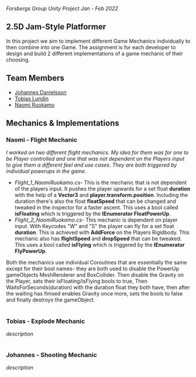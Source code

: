 *Forsbergs Group Unity Project Jan - Feb 2022* 
## 2.5D Jam-Style Platformer 

In this project we aim to implement different Game Mechanics individually to then combine into one Game. The assignment is for each developer to design and build 2 different implementations of a game mechanic of their choosing. 



## Team Members
- [Johannes Danielsson](https://github.com/MustoLini)
- [Tobias Lundin](https://github.com/AlchemistWolf)
- [Naomi Ruokamo](https://github.com/gremdot)

## Mechanics & Implementations

### Naomi - Flight Mechanic
*I worked on two different flight mechanics. My idea for them was for one to be Player controlled and one that was not dependent on the Players input to give them a different feel and use cases. They are both triggered by individual powerups in the game.*

- *Flight_1_NaomiRuokamo.cs*- This is the mechanic that is not dependent of the players input. It pushes the player upwards for a set float **duration** with the help of a **Vector3** and **player.transform.position**. Including the duration there's also the float **floatSpeed** that can be changed and tweaked in the inspector for a faster ascent. This uses a bool called **isFloating** which is triggered by the **IEnumerator FloatPowerUp**.
- *Flight_2_NaomiRuokamo.cs*- This mechanic is dependent on player input. With Keycodes "W" and "S" the player can fly for a set float **duration**. This is achieved with **AddForce** on the Players Rigidbody. This mechanic also has **flightSpeed** and **dropSpeed** that can be tweaked. This uses a bool called **isFlying** which is triggered by the **IEnumerator FlyPowerUp**.

Both the mechanics use individual Coroutines that are essentially the same except for their bool names- they are both used to disable the PowerUp gameObjects MeshRenderer and BoxCollider. Then disable the Gravity on the Player, sets their isFloating/isFlying bools to true, Then WaitsForSeconds(duration) with the duration float they both have, then after the waiting has finised enables Gravity once more, sets the bools to false and finally destroys the gameObject. 
#

### Tobias - Explode Mechanic
*description*
#

### Johannes - Shooting Mechanic 
*description*
# 
